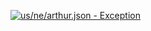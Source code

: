 [![us/ne/arthur.json - Exception](https://img.shields.io/badge/us/ne/arthur.json-Exception-red)](https://github.com/openaddresses/openaddresses/tree/master/sources/us/ne/arthur.json)